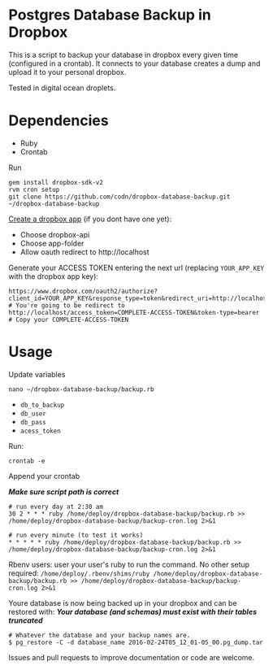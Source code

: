 # Postgres Database Backup in Dropbox

This is a script to backup your database in dropbox every given time
(configured in a crontab). It connects to your database creates a dump and
upload it to your personal dropbox.

Tested in digital ocean droplets.

# Dependencies
* Ruby
* Crontab

Run
```
gem install dropbox-sdk-v2
rvm cron setup
git clone https://github.com/codn/dropbox-database-backup.git ~/dropbox-database-backup
```

[Create a dropbox app](https://www.dropbox.com/developers/apps/create) (if you dont have one yet):
* Choose dropbox-api
* Choose app-folder
* Allow oauth redirect to http://localhost

Generate your ACCESS TOKEN entering the next url (replacing `YOUR_APP_KEY` with the dropbox app key):

```
https://www.dropbox.com/oauth2/authorize?client_id=YOUR_APP_KEY&response_type=token&redirect_uri=http://localhost
# You're going to be redirect to http://localhost/access_token=COMPLETE-ACCESS-TOKEN&token-type=bearer
# Copy your COMPLETE-ACCESS-TOKEN
```

# Usage

Update variables
```
nano ~/dropbox-database-backup/backup.rb
```
* `db_to_backup`
* `db_user`
* `db_pass`
* `acess_token`

Run:

```
crontab -e
```

Append your crontab

***Make sure script path is correct***

```
# run every day at 2:30 am
30 2 * * * ruby /home/deploy/dropbox-database-backup/backup.rb >> /home/deploy/dropbox-database-backup/backup-cron.log 2>&1

# run every minute (to test it works)
* * * * * ruby /home/deploy/dropbox-database-backup/backup.rb >> /home/deploy/dropbox-database-backup/backup-cron.log 2>&1
```

Rbenv users: user your user's ruby to run the command. No other setup required: `/home/deploy/.rbenv/shims/ruby /home/deploy/dropbox-database-backup/backup.rb >> /home/deploy/dropbox-database-backup/backup-cron.log 2>&1`

Youre database is now being backed up in your dropbox and can be restored with:
***Your database (and schemas) must exist with their tables truncated***
```
# Whatever the database and your backup names are.
$ pg_restore -C -d database_name 2016-02-24T05_12_01-05_00.pg_dump.tar
```

Issues and pull requests to improve documentation or code are welcome.
